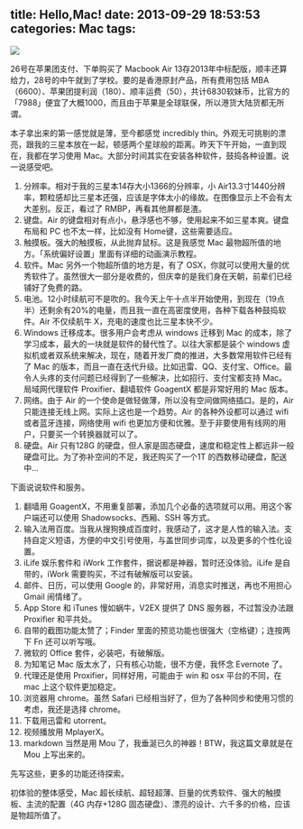 title: Hello,Mac!
date: 2013-09-29 18:53:53
categories: Mac
tags:
---
![](http://ww1.sinaimg.cn/large/5e8cb366jw1e93mmysx9mj21400p0n7d.jpg)

26号在苹果团支付、下单购买了 Macbook Air 13存2013年中标配版，顺丰还算给力，28号的中午就到了学校。要的是香港原封产品，所有费用包括 MBA（6600）、苹果团提利润（180）、顺丰运费（50），共计6830软妹币，比官方的「7988」便宜了大概1000，而且由于苹果是全球联保，所以港货大陆货都无所谓。

<!--more-->

本子拿出来的第一感觉就是薄，至今都感觉 incredibly thin。外观无可挑剔的漂亮，跟我的三星本放在一起，顿感两个星球般的距离。昨天下午开始，一直到现在，我都在学习使用 Mac。大部分时间其实在安装各种软件，鼓捣各种设置。说一说感受吧。

1. 分辨率。相对于我的三星本14存大小1366的分辨率，小 Air13.3寸1440分辨率，颗粒感却比三星本还强，应该是字体太小的缘故。在图像显示上不会有太大差别。反正，看过了 RMBP，再看其他屏都是渣。
2. 键盘。Air 的键盘相对有点小，悬浮感也不够，使用起来不如三星本爽。键盘布局和 PC 也不太一样，比如没有 Home键，这些需要适应。
3. 触摸板。强大的触摸板，从此抛弃鼠标。这是我感觉 Mac 最物超所值的地方。「系统偏好设置」里面有详细的动画演示教程。
4. 软件。Mac 另外一个物超所值的地方是，有了 OSX，你就可以使用大量的优秀软件了。虽然很大一部分是收费的，但庆幸的是我们身在天朝，前辈们已经铺好了免费的路。
5. 电池。12小时续航可不是吹的。我今天上午十点半开始使用，到现在（19点半）还剩余有20%的电量，而且我一直在高密度使用，各种下载各种鼓捣软件。Air 不仅续航牛 X，充电的速度也比三星本快不少。
6. Windows 迁移成本。很多用户会考虑从 windows 迁移到 Mac 的成本，除了学习成本，最大的一块就是软件的替代性了。以往大家都是装个 windows 虚拟机或者双系统来解决，现在，随着开发厂商的推进，大多数常用软件已经有了 Mac 的版本，而且一直在迭代升级。比如迅雷、QQ、支付宝、Office。最令人头疼的支付问题已经得到了一些解决，比如招行、支付宝都支持 Mac。局域网代理软件 Proxifier、翻墙软件 GoagentX 都是非常好用的 Mac 版本。
7. 网络。由于 Air 的一个使命是做轻做薄，所以没有空间做网络插口。是的，Air 只能连接无线上网。实际上这也是一个趋势。Air 的各种外设都可以通过 wifi 或者蓝牙连接，网络使用 wifi 也更加方便和优雅。至于非要使用有线网的用户，只要买一个转换器就可以了。
8. 硬盘。Air 只有128G 的硬盘，但人家是固态硬盘，速度和稳定性上都远非一般硬盘可比。为了弥补空间的不足，我还购买了一个1T 的西数移动硬盘，配送中…

下面说说软件和服务。

1. 翻墙用 GoagentX，不用重复部署，添加几个必备的选项就可以用。用这个客户端还可以使用 Shadowsocks、西厢、SSH 等方式。
2. 输入法用百度。当我从搜狗换成百度时，我感动了，这才是人性的输入法。支持自定义短语，方便的中文引号使用，与盖世同步词库，以及更多的个性化设置。
3. iLife 娱乐套件和 iWork 工作套件，据说都是神器，暂时还没体验。iLife 是自带的，iWork 需要购买，不过有破解版可以安装。
4. 邮件、日历，可以使用 Google 的，非常好用，消息实时推送，再也不用担心 Gmail 闹情绪了。
5. App Store 和 iTunes 慢如蜗牛，V2EX 提供了 DNS 服务器，不过暂没办法跟 Proxifier 和平共处。
6. 自带的截图功能太赞了；Finder 里面的预览功能也很强大（空格键）；连按两下 Fn 还可以听写哦。
7. 微软的 Office 套件，必装吧，有破解版。
8. 为知笔记 Mac 版太水了，只有核心功能，很不方便，我怀念 Evernote 了。
9. 代理还是使用 Proxifier，同样好用，可能由于 win 和 osx 平台的不同，在 mac 上这个软件更加稳定。
10. 浏览器用 chrome。虽然 Safari 已经相当好了，但为了各种同步和使用习惯的考虑，我还是选择 chrome。
11. 下载用迅雷和 utorrent。
12. 视频播放用 MplayerX。
13. markdown 当然是用 Mou 了，我垂涎已久的神器！BTW，我这篇文章就是在 Mou 上写出来的。

先写这些，更多的功能还待探索。

初体验的整体感受，Mac 超长续航、超轻超薄、巨量的优秀软件、强大的触摸板、主流的配置（4G 内存+128G 固态硬盘）、漂亮的设计、六千多的价格，应该是物超所值了。